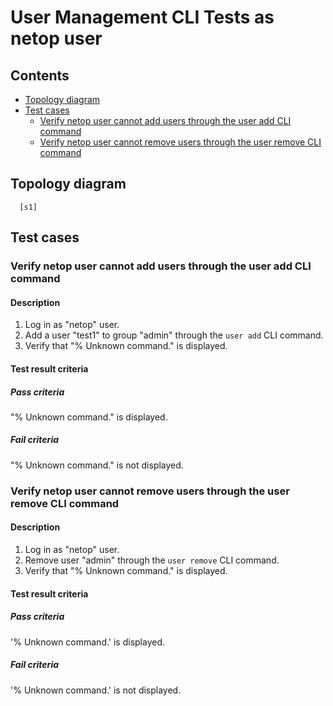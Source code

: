 # User Management CLI Tests as netop user


## Contents

- [Topology diagram](#topology-diagram)
- [Test cases](#test-cases)
  - [Verify netop user cannot add users through the user add CLI command](#verify-netop-user-cannot-add-users-through-the-user-add-cli-command)
  - [Verify netop user cannot remove users through the user remove CLI command](#verify-netop-user-cannot-remove-users-through-the-user-remove-cli-command)


## Topology diagram
```
  [s1]
```

## Test cases
### Verify netop user cannot add users through the user add CLI command
#### Description
1. Log in as "netop" user.
2. Add a user "test1" to group "admin" through the `user add` CLI command.
3. Verify that "% Unknown command." is displayed.

#### Test result criteria
##### Pass criteria
"% Unknown command." is displayed.
##### Fail criteria
"% Unknown command." is not displayed.

### Verify netop user cannot remove users through the user remove CLI command
#### Description
1. Log in as "netop" user.
2. Remove user "admin" through the `user remove` CLI command.
3. Verify that "% Unknown command." is displayed.
#### Test result criteria
##### Pass criteria
'% Unknown command.' is displayed.
##### Fail criteria
'% Unknown command.' is not displayed.
